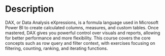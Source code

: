 # Description

DAX, or Data Analysis eXpressions, is a formula language used in Microsoft Power BI to create calculated columns, measures, and custom tables. Once mastered, DAX gives you powerful control over visuals and reports, allowing for better performance and more flexibility. This course covers the core concepts such as row query and filter context, with exercises focusing on filtering, counting, ranking, and iterating functions.
